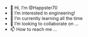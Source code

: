 - 👋 Hi, I’m @Happster70
- 👀 I’m interested in engineering!
- 🌱 I’m currently learning all the time
- 💞️ I’m looking to collaborate on ...
- 📫 How to reach me ...

<!---
Happster70/Happster70 is a ✨ special ✨ repository because its `README.md` (this file) appears on your GitHub profile.
You can click the Preview link to take a look at your changes.
--->
